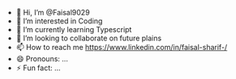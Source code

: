 - 👋 Hi, I’m @Faisal9029
- 👀 I’m interested in Coding 
- 🌱 I’m currently learning Typescript 
- 💞️ I’m looking to collaborate on future plains 
- 📫 How to reach me https://www.linkedin.com/in/faisal-sharif-/
- 😄 Pronouns: ...
- ⚡ Fun fact: ...

<!---
Faisal9029/Faisal9029 is a ✨ special ✨ repository because its `README.md` (this file) appears on your GitHub profile.
You can click the Preview link to take a look at your changes.
--->
